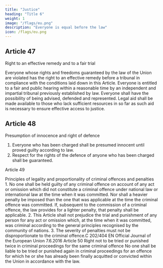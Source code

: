 ```yaml
---
title: "Justice"
heading: "Title 6"
weight: 1
image: "/flags/eu.png"
description: "Everyone is equal before the law"
icon: /flags/eu.png
---
```



## Article 47

Right to an effective remedy and to a fair trial

Everyone whose rights and freedoms guaranteed by the law of the Union are violated has the right to
an effective remedy before a tribunal in compliance with the conditions laid down in this Article.
Everyone is entitled to a fair and public hearing within a reasonable time by an independent and
impartial tribunal previously established by law. Everyone shall have the possibility of being advised,
defended and represented.
Legal aid shall be made available to those who lack sufficient resources in so far as such aid is
necessary to ensure effective access to justice.


## Article 48

Presumption of innocence and right of defence
1. Everyone who has been charged shall be presumed innocent until proved guilty according
to law.
2. Respect for the rights of the defence of anyone who has been charged shall be guaranteed.

Article 49

Principles of legality and proportionality of criminal offences and penalties
1.
No one shall be held guilty of any criminal offence on account of any act or omission which
did not constitute a criminal offence under national law or international law at the time when it was
committed. Nor shall a heavier penalty be imposed than the one that was applicable at the time the
criminal offence was committed. If, subsequent to the commission of a criminal offence, the law
provides for a lighter penalty, that penalty shall be applicable.
2.
This Article shall not prejudice the trial and punishment of any person for any act or omission
which, at the time when it was committed, was criminal according to the general principles
recognised by the community of nations.
3.
The severity of penalties must not be disproportionate to the criminal offence.C 202/404
EN
Official Journal of the European Union
7.6.2016
Article 50
Right not to be tried or punished twice in criminal proceedings for the same criminal offence
No one shall be liable to be tried or punished again in criminal proceedings for an offence for which
he or she has already been finally acquitted or convicted within the Union in accordance with
the law.

